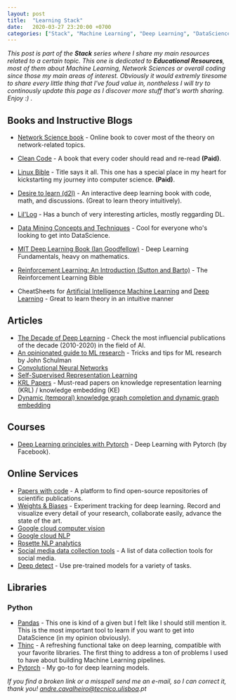 ```yaml
---
layout: post
title:  "Learning Stack"
date:   2020-03-27 23:20:00 +0700
categories: ["Stack", "Machine Learning", "Deep Learning", "DataScience", "Computer Science", "Network Science"]
---
```


_This post is part of the __Stack__ series where I share my main resources related to a certain topic.  This one is dedicated to __Educational Resources__, most of them about Machine Learning, Network Sciences or overall coding since those my main areas of interest. Obviously it would extremly tiresome to share every little thing that I've foud value in, nontheless I will try to continously update this page as I discover more stuff that's worth sharing. Enjoy :) ._


## Books and Instructive Blogs
- [Network Science book](http://networksciencebook.com/) - Online book to cover most of the theory on network-related topics.
- [Clean Code](https://www.amazon.com/Clean-Code-Handbook-Software-Craftsmanship/dp/0132350882) - A book that every coder should read and re-read __(Paid)__.
- [Linux Bible](https://www.wiley.com/en-us/Linux+Bible%2C+9th+Edition-p-9781118999875) - Title says it all.  This one has a special place in my heart for kickstarting my journey into computer science. __(Paid)__.
- [Desire to learn (d2l)](http://d2l.ai/) - An interactive deep learning book with code, math, and discussions. (Great to learn theory intuitively).
- [Lil'Log](https://lilianweng.github.io/lil-log/) - Has a bunch of very interesting articles, mostly reggarding DL.
- [Data Mining Concepts and Techniques](http://myweb.sabanciuniv.edu/rdehkharghani/files/2016/02/The-Morgan-Kaufmann-Series-in-Data-Management-Systems-Jiawei-Han-Micheline-Kamber-Jian-Pei-Data-Mining.-Concepts-and-Techniques-3rd-Edition-Morgan-Kaufmann-2011.pdf) - Cool for everyone who's looking to get into DataScience.

- [MIT Deep Learning Book (Ian Goodfellow)](https://github.com/janishar/mit-deep-learning-book-pdf/blob/master/complete-book-pdf/deeplearningbook.pdf) - Deep Learning Fundamentals, heavy on mathematics.
- [Reinforcement Learning: An Introduction (Sutton and Barto)](https://web.stanford.edu/class/psych209/Readings/SuttonBartoIPRLBook2ndEd.pdf) - The Reinforcement Learning Bible
- CheatSheets for [Artificial Intelligence ](https://stanford.edu/~shervine/teaching/cs-221/) [Machine Learning](https://stanford.edu/~shervine/teaching/cs-229/) and [Deep Learning](https://stanford.edu/~shervine/teaching/cs-230/) - Great to learn theory in an intuitive manner

## Articles 
- [The Decade of Deep Learning](https://leogao.dev/2019/12/31/The-Decade-of-Deep-Learning/) - Check the most influencial publications of the decade (2010-2020) in the field of AI.
- [An opinionated guide to ML research](http://joschu.net/blog/opinionated-guide-ml-research.html) - Tricks and tips for ML research by John Schulman
- [Convolutional Neural Networks](http://cs231n.github.io/convolutional-networks/)
- [Self-Supervised Representation Learning](https://lilianweng.github.io/lil-log/2019/11/10/self-supervised-learning.html) 
- [KRL Papers](https://github.com/thunlp/KRLPapers) - Must-read papers on knowledge representation learning (KRL) / knowledge embedding (KE)
- [Dynamic (temporal) knowledge graph completion and dynamic graph embedding](https://github.com/woojeongjin/dynamic-KG)


## Courses
- [Deep Learning principles with Pytorch](https://classroom.udacity.com/courses/ud188) - Deep Learning with Pytorch (by Facebook).


## Online Services 
- [Papers with code](https://paperswithcode.com/) - A platform to find open-source repositories of scientific publications.
- [Weights & Biases](https://www.wandb.com) - Experiment tracking for deep learning. Record and visualize every detail of your research, collaborate easily, advance the state of the art.
- [Google cloud computer vision](https://cloud.google.com/vision)
- [Google cloud NLP](https://cloud.google.com/natural-language)
- [Rosette NLP analytics](https://www.rosette.com/)
- [Social media data collection tools](http://socialmediadata.wikidot.com/) - A list of data collection tools for social media.
- [Deep detect](https://www.deepdetect.com/) - Use pre-trained models for a variety of tasks.


## Libraries
### Python
- [Pandas](https://pandas.pydata.org/) - This one is kind of a given but I felt like I should still mention it. This is the most important tool to learn if you want to get into DataScience (in my opinion obviously).
- [Thinc](https://thinc.ai/) - A refreshing functional take on deep learning, compatible with your favorite libraries. The first thing to address a ton of problems I used to have about building Machine Learning pipelines.
- [Pytorch](https://pytorch.org/) - My go-to for deep learning models.


_If you find a broken link or a misspell send me an e-mail, so I can correct it, thank you! andre.cavalheiro@tecnico.ulisboa.pt_

